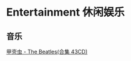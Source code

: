 # Entertainment 休闲娱乐
## 音乐
[甲壳虫 - The Beatles(合集 43CD)](https://github.com/IammyselfYBX/The_Beatles_music_2)
